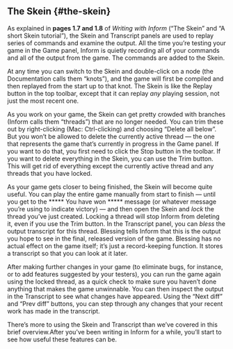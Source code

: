 ## The Skein {#the-skein}

As explained in **pages 1.7 and 1.8** of _Writing with Inform_ (“The Skein” and “A short Skein tutorial”), the Skein and Transcript panels are used to replay series of commands and examine the output. All the time you’re testing your game in the Game panel, Inform is quietly recording all of your commands and all of the output from the game. The commands are added to the Skein.

At any time you can switch to the Skein and double-click on a node (the Documentation calls them “knots”), and the game will first be compiled and then replayed from the start up to that knot. The Skein is like the Replay button in the top toolbar, except that it can replay _any_ playing session, not just the most recent one.

As you work on your game, the Skein can get pretty crowded with branches (Inform calls them “threads”) that are no longer needed. You can trim these out by right-clicking (Mac: Ctrl-clicking) and choosing “Delete all below”. But you won’t be allowed to delete the currently active thread — the one that represents the game that’s currently in progress in the Game panel. If you want to do that, you first need to click the Stop button in the toolbar. If you want to delete everything in the Skein, you can use the Trim button. This will get rid of everything except the currently active thread and any threads that you have locked.

As your game gets closer to being finished, the Skein will become quite useful. You can play the entire game manually from start to finish — until you get to the ***** You have won ***** message (or whatever message you’re using to indicate victory) — and then open the Skein and _lock_ the thread you’ve just created. Locking a thread will stop Inform from deleting it, even if you use the Trim button. In the Transcript panel, you can _bless_ the output transcript for this thread. Blessing tells Inform that this is the output you hope to see in the final, released version of the game. Blessing has no actual effect on the game itself; it’s just a record-keeping function. It stores a transcript so that you can look at it later.

After making further changes in your game (to eliminate bugs, for instance, or to add features suggested by your testers), you can run the game again using the locked thread, as a quick check to make sure you haven’t done anything that makes the game unwinnable. You can then inspect the output in the Transcript to see what changes have appeared. Using the “Next diff” and “Prev diff” buttons, you can step through any changes that your recent work has made in the transcript.

There’s more to using the Skein and Transcript than we’ve covered in this brief overview.After you’ve been writing in Inform for a while, you’ll start to see how useful these features can be.